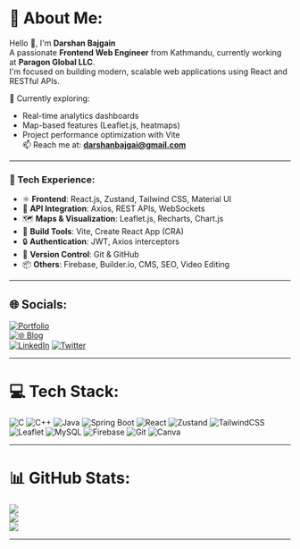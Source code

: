 # 💫 About Me:
Hello 👋, I'm **Darshan Bajgain**  
A passionate **Frontend Web Engineer** from Kathmandu, currently working at **Paragon Global LLC**.  
I'm focused on building modern, scalable web applications using React and RESTful APIs.

🌱 Currently exploring:
- Real-time analytics dashboards
- Map-based features (Leaflet.js, heatmaps)
- Project performance optimization with Vite  
📫 Reach me at: **darshanbajgai@gmail.com**

---

### 🚀 Tech Experience:
- ⚛️ **Frontend**: React.js, Zustand, Tailwind CSS, Material UI  
- 🔗 **API Integration**: Axios, REST APIs, WebSockets  
- 🗺 **Maps & Visualization**: Leaflet.js, Recharts, Chart.js  
- 🚀 **Build Tools**: Vite, Create React App (CRA)  
- 🔒 **Authentication**: JWT, Axios interceptors  
- 🧰 **Version Control**: Git & GitHub  
- 📦 **Others**: Firebase, Builder.io, CMS, SEO, Video Editing  

---

## 🌐 Socials:
[![Portfolio](https://img.shields.io/badge/Portfolio-222?style=for-the-badge&logo=vercel&logoColor=white)](https://darshanbajgain.com.np)  
[![🌐 Blog](https://img.shields.io/badge/Blog-%2312100E.svg?style=for-the-badge&logo=Hashnode&logoColor=white)](https://blog.darshanbajgain.com.np)  
[![LinkedIn](https://img.shields.io/badge/LinkedIn-%230077B5.svg?logo=linkedin&logoColor=white)](https://linkedin.com/in/darshanbajgain)
[![Twitter](https://img.shields.io/badge/Twitter-%231DA1F2.svg?logo=Twitter&logoColor=white)](https://twitter.com/thearshanbajgai)

---

# 💻 Tech Stack:
![C](https://img.shields.io/badge/c-%2300599C.svg?style=for-the-badge&logo=c&logoColor=white)
![C++](https://img.shields.io/badge/c++-%2300599C.svg?style=for-the-badge&logo=c%2B%2B&logoColor=white)
![Java](https://img.shields.io/badge/java-%23ED8B00.svg?style=for-the-badge&logo=openjdk&logoColor=white)
![Spring Boot](https://img.shields.io/badge/springboot-%236DB33F.svg?style=for-the-badge&logo=springboot&logoColor=white)
![React](https://img.shields.io/badge/react-%2320232a.svg?style=for-the-badge&logo=react&logoColor=%2361DAFB)
![Zustand](https://img.shields.io/badge/zustand-%23000000.svg?style=for-the-badge&logo=zustand&logoColor=white)
![TailwindCSS](https://img.shields.io/badge/tailwindcss-%2338B2AC.svg?style=for-the-badge&logo=tailwind-css&logoColor=white)
![Leaflet](https://img.shields.io/badge/Leaflet-199900?style=for-the-badge&logo=leaflet&logoColor=white)
![MySQL](https://img.shields.io/badge/mysql-%2300000f.svg?style=for-the-badge&logo=mysql&logoColor=white)
![Firebase](https://img.shields.io/badge/firebase-%23039BE5.svg?style=for-the-badge&logo=firebase)
![Git](https://img.shields.io/badge/git-%23F05032.svg?style=for-the-badge&logo=git&logoColor=white)
![Canva](https://img.shields.io/badge/Canva-%2300C4CC.svg?style=for-the-badge&logo=Canva&logoColor=white)

---

# 📊 GitHub Stats:
![](https://github-readme-stats.vercel.app/api?username=darshanbajgain&theme=dark&hide_border=false&include_all_commits=true&count_private=false)<br/>
![](https://github-readme-streak-stats.herokuapp.com/?user=darshanbajgain&theme=dark&hide_border=false)<br/>
![](https://github-readme-stats.vercel.app/api/top-langs/?username=darshanbajgain&theme=dark&hide_border=false&include_all_commits=true&count_private=false&layout=compact)

---

<!-- Proudly created with GPRM ( https://gprm.itsvg.in ) -->
